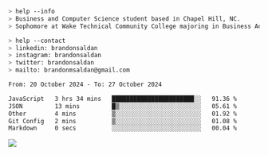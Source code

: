 ````bash
> help --info
> Business and Computer Science student based in Chapel Hill, NC.
> Sophomore at Wake Technical Community College majoring in Business Administration.
````

````bash
> help --contact
> linkedin: brandonsaldan
> instagram: brandonsaldan
> twitter: brandonsaldan
> mailto: brandonmsaldan@gmail.com
````

<!--START_SECTION:waka-->

```txt
From: 20 October 2024 - To: 27 October 2024

JavaScript   3 hrs 34 mins   ███████████████████████░░   91.36 %
JSON         13 mins         █▒░░░░░░░░░░░░░░░░░░░░░░░   05.61 %
Other        4 mins          ▒░░░░░░░░░░░░░░░░░░░░░░░░   01.92 %
Git Config   2 mins          ▒░░░░░░░░░░░░░░░░░░░░░░░░   01.08 %
Markdown     0 secs          ░░░░░░░░░░░░░░░░░░░░░░░░░   00.04 %
```

<!--END_SECTION:waka-->

![](https://komarev.com/ghpvc/?username=brandonsaldan&color=6A8AFF)
